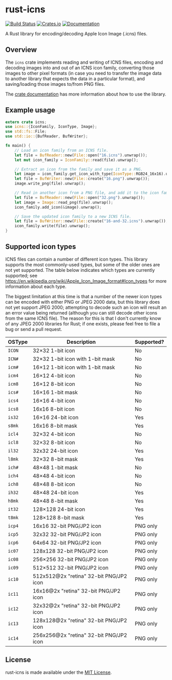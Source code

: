 # rust-icns

[![Build Status](https://github.com/mdsteele/rust-icns/actions/workflows/tests.yml/badge.svg)](https://github.com/mdsteele/rust-icns/actions/workflows/tests.yml)
[![Crates.io](https://img.shields.io/crates/v/icns.svg)](https://crates.io/crates/icns)
[![Documentation](https://docs.rs/icns/badge.svg)](https://docs.rs/icns)

A Rust library for encoding/decoding Apple Icon Image (.icns) files.

## Overview

The `icns` crate implements reading and writing of ICNS files, encoding and
decoding images into and out of an ICNS icon family, converting those images to
other pixel formats (in case you need to transfer the image data to another
library that expects the data in a particular format), and saving/loading those
images to/from PNG files.

The [crate documentation](https://docs.rs/icns) has more information about how
to use the library.

## Example usage

```rust
extern crate icns;
use icns::{IconFamily, IconType, Image};
use std::fs::File;
use std::io::{BufReader, BufWriter};

fn main() {
    // Load an icon family from an ICNS file.
    let file = BufReader::new(File::open("16.icns").unwrap());
    let mut icon_family = IconFamily::read(file).unwrap();

    // Extract an icon from the family and save it as a PNG.
    let image = icon_family.get_icon_with_type(IconType::RGB24_16x16).unwrap();
    let file = BufWriter::new(File::create("16.png").unwrap());
    image.write_png(file).unwrap();

    // Read in another icon from a PNG file, and add it to the icon family.
    let file = BufReader::new(File::open("32.png").unwrap());
    let image = Image::read_png(file).unwrap();
    icon_family.add_icon(&image).unwrap();

    // Save the updated icon family to a new ICNS file.
    let file = BufWriter::new(File::create("16-and-32.icns").unwrap());
    icon_family.write(file).unwrap();
}
```

## Supported icon types

ICNS files can contain a number of different icon types.  This library supports
the most commonly-used types, but some of the older ones are not yet supported.
The table below indicates which types are currently supported; see
https://en.wikipedia.org/wiki/Apple_Icon_Image_format#Icon_types for more
information about each type.

The biggest limitation at this time is that a number of the newer icon types
can be encoded with either PNG or JPEG 2000 data, but this library does not yet
support JPEG 2000; attempting to decode such an icon will result an an error
value being returned (although you can still decode other icons from the same
ICNS file).  The reason for this is that I don't currently know of any JPEG
2000 libraries for Rust; if one exists, please feel free to file a bug or send
a pull request.

| OSType | Description                             | Supported? |
|--------|-----------------------------------------|------------|
| `ICON` | 32×32 1-bit icon                        | No         |
| `ICN#` | 32×32 1-bit icon with 1-bit mask        | No         |
| `icm#` | 16×12 1-bit icon with 1-bit mask        | No         |
| `icm4` | 16×12 4-bit icon                        | No         |
| `icm8` | 16×12 8-bit icon                        | No         |
| `ics#` | 16×16 1-bit mask                        | No         |
| `ics4` | 16×16 4-bit icon                        | No         |
| `ics8` | 16x16 8-bit icon                        | No         |
| `is32` | 16×16 24-bit icon                       | Yes        |
| `s8mk` | 16x16 8-bit mask                        | Yes        |
| `icl4` | 32×32 4-bit icon                        | No         |
| `icl8` | 32×32 8-bit icon                        | No         |
| `il32` | 32x32 24-bit icon                       | Yes        |
| `l8mk` | 32×32 8-bit mask                        | Yes        |
| `ich#` | 48×48 1-bit mask                        | No         |
| `ich4` | 48×48 4-bit icon                        | No         |
| `ich8` | 48×48 8-bit icon                        | No         |
| `ih32` | 48×48 24-bit icon                       | Yes        |
| `h8mk` | 48×48 8-bit mask                        | Yes        |
| `it32` | 128×128 24-bit icon                     | Yes        |
| `t8mk` | 128×128 8-bit mask                      | Yes        |
| `icp4` | 16x16 32-bit PNG/JP2 icon               | PNG only   |
| `icp5` | 32x32 32-bit PNG/JP2 icon               | PNG only   |
| `icp6` | 64x64 32-bit PNG/JP2 icon               | PNG only   |
| `ic07` | 128x128 32-bit PNG/JP2 icon             | PNG only   |
| `ic08` | 256×256 32-bit PNG/JP2 icon             | PNG only   |
| `ic09` | 512×512 32-bit PNG/JP2 icon             | PNG only   |
| `ic10` | 512x512@2x "retina" 32-bit PNG/JP2 icon | PNG only   |
| `ic11` | 16x16@2x "retina" 32-bit PNG/JP2 icon   | PNG only   |
| `ic12` | 32x32@2x "retina" 32-bit PNG/JP2 icon   | PNG only   |
| `ic13` | 128x128@2x "retina" 32-bit PNG/JP2 icon | PNG only   |
| `ic14` | 256x256@2x "retina" 32-bit PNG/JP2 icon | PNG only   |

## License

rust-icns is made available under the
[MIT License](http://spdx.org/licenses/MIT.html).
